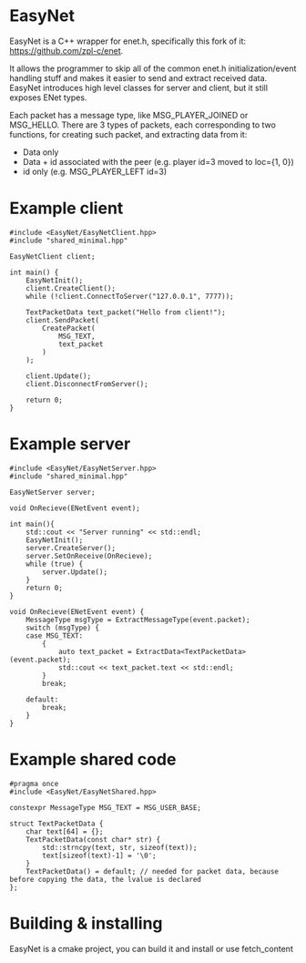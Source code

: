 # EasyNet
EasyNet is a C++ wrapper for enet.h, specifically this fork of it: https://github.com/zpl-c/enet.

It allows the programmer to skip all of the common enet.h initialization/event handling stuff and makes it easier to send and extract received data.
EasyNet introduces high level classes for server and client, but it still exposes ENet types.

Each packet has a message type, like MSG_PLAYER_JOINED or MSG_HELLO.
There are 3 types of packets, each corresponding to two functions, for creating such packet, and extracting data from it:
- Data only
- Data + id associated with the peer (e.g. player id=3 moved to loc={1, 0})
- id only (e.g. MSG_PLAYER_LEFT id=3)

# Example client
```
#include <EasyNet/EasyNetClient.hpp>
#include "shared_minimal.hpp"

EasyNetClient client;

int main() {
    EasyNetInit();
    client.CreateClient();
    while (!client.ConnectToServer("127.0.0.1", 7777));

    TextPacketData text_packet("Hello from client!");
    client.SendPacket(
        CreatePacket(
            MSG_TEXT,
            text_packet
        )
    );

    client.Update();
    client.DisconnectFromServer();

    return 0;
}
```


# Example server
```
#include <EasyNet/EasyNetServer.hpp>
#include "shared_minimal.hpp"

EasyNetServer server;

void OnRecieve(ENetEvent event);

int main(){
    std::cout << "Server running" << std::endl;
    EasyNetInit();
    server.CreateServer();
    server.SetOnReceive(OnRecieve);
    while (true) {
        server.Update();
    }
    return 0;
}

void OnRecieve(ENetEvent event) {
    MessageType msgType = ExtractMessageType(event.packet);
    switch (msgType) {
    case MSG_TEXT:
        {
            auto text_packet = ExtractData<TextPacketData>(event.packet);
            std::cout << text_packet.text << std::endl;
        }
        break;
    
    default:
        break;
    }
}
```
# Example shared code
```
#pragma once
#include <EasyNet/EasyNetShared.hpp>

constexpr MessageType MSG_TEXT = MSG_USER_BASE;

struct TextPacketData {
    char text[64] = {};
    TextPacketData(const char* str) { 
        std::strncpy(text, str, sizeof(text));
        text[sizeof(text)-1] = '\0';
    }
    TextPacketData() = default; // needed for packet data, because before copying the data, the lvalue is declared
};
```
# Building & installing
EasyNet is a cmake project, you can build it and install or use fetch_content
